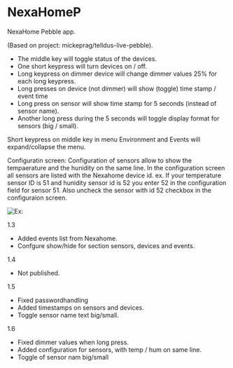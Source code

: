 NexaHomeP
=========

NexaHome Pebble app.

(Based on project: mickeprag/telldus-live-pebble).

- The middle key will toggle status of the devices.
- One short keypress will turn devices on / off.
- Long keypress on dimmer device will change dimmer values 25% for each long keypress.
- Long presses on device (not dimmer) will show (toggle) time stamp / event time
- Long press on sensor will show time stamp for 5 seconds (instead of sensor name).
- Another long press during the 5 seconds will toggle display format for sensors (big / small).

Short keypress on middle key in menu Environment and Events will expand/collapse the menu.

Configuratin screen:
Configuration of sensors allow to show the tempaerature and the hunidity on the same line.
In the configuration screen all sensors are listed with the Nexahome device id.
ex. If your temperature sensor ID is 51 and hunidity sensor id is 52 you enter 52 in the configuration field for sensor 51.
Also uncheck the sensor with id 52 checkbox in the configuraion screen.

![Ex:](https://dl.dropboxusercontent.com/u/29205101/Screenshot_2014-12-10-22-29-34.png)

1.3
- Added events list from Nexahome.
- Confgure show/hide for section sensors, devices and events.
 
1.4 
- Not published.

1.5
- Fixed passwordhandling
- Added timestamps on sensors and devices.
- Toggle sensor name text big/small.

1.6
- Fixed dimmer values when long press.
- Added configuration for sensors, with temp / hum on same line.
- Toggle of sensor nam big/small




